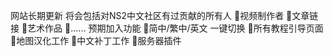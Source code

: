 网站长期更新
将会包括对NS2中文社区有过贡献的所有人
视频制作者
文章链接
艺术作品
......
预期加入功能
简中/繁中/英文 一键切换
所有教程引导页面
地图汉化工作
中文补丁工作
服务器插件